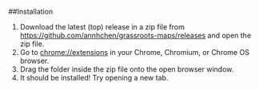 ##Installation

1. Download the latest (top) release in a zip file from https://github.com/annhchen/grassroots-maps/releases and open the zip file.
2. Go to [chrome://extensions](chrome://extensions) in your Chrome, Chromium, or Chrome OS browser. 
3. Drag the folder inside the zip file onto the open browser window.
4. It should be installed! Try opening a new tab.


